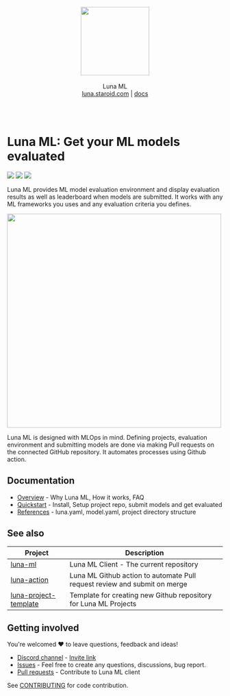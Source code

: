 <br /><br />
<p align="center">
  <img width="160px" src="https://luna-ml.github.io/luna/_images/luna_logo.png" />
  <br /><br />
  Luna ML
  <br />
  <a href=https://luna.staroid.com target=_blank>luna.staroid.com</a> |
  <a href="https://luna-ml.github.io/luna" target=_blank>docs</a>
</p>
<br />
<br />

# Luna ML: Get your ML models evaluated

![](https://github.com/luna-ml/luna/actions/workflows/test.yml/badge.svg?branch=main)
[![](https://img.shields.io/badge/license-Apache%202-brightgreen.svg)](https://github.com/luna-ml/luna/blob/main/LICENSE)
[![](https://img.shields.io/pypi/v/luna-ml.svg)](https://pypi.org/project/luna-ml)


Luna ML provides ML model evaluation environment and display evaluation results as well as leaderboard when models are submitted. It works with any ML frameworks you uses and any evaluation criteria you defines.

<a href="https://luna.staroid.com"><img src="https://luna-ml.github.io/luna/_images/luna-ml_screenshot.png?" width="500"></a>

Luna ML is designed with MLOps in mind. Defining projects, evaluation environment and submitting models are done via making Pull requests on the connected GitHub repository. It automates processes using Github action.

## Documentation

 - [Overview](https://luna-ml.github.io/luna/overview/index.html) - Why Luna ML, How it works, FAQ
 - [Quickstart](https://luna-ml.github.io/luna/quickstart/index.html) - Install, Setup project repo, submit models and get evaluated
 - [References](https://luna-ml.github.io/luna/references/index.html) - luna.yaml, model.yaml, project directory structure

## See also

| Project | Description |
| ------ | --------- |
| [luna-ml](https://github.com/luna-ml/luna-ml) | Luna ML Client - The current repository |
| [luna-action](https://github.com/luna-ml/luna-action) | Luna ML Github action to automate Pull request review and submit on merge |
| [luna-project-template](https://github.com/luna-ml/luna-project-template) | Template for creating new Github repository for Luna ML Projects |

## Getting involved

You're welcomed ❤️ to leave questions, feedback and ideas!

 - [Discord channel](https://discord.com/channels/829867188092796968/829867188092796973) - [Invite link](https://discord.gg/QvPkuNsSFK)
 - [Issues](https://github.com/luna-ml/luna-ml/issues) - Feel free to create any questions, discussions, bug report.
 - [Pull requests](https://github.com/luna-ml/luna-ml/pulls) - Contribute to Luna ML client

 See [CONTRIBUTING](https://github.com/luna-ml/luna/blob/main/CONTRIBUTING.rst) for code contribution.
